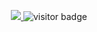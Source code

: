<p align="center">
  <a href="https://skillicons.dev">
    <img src="https://skillicons.dev/icons?i=github,arch,pytorch,react,vscode,bash,vite" />
  </a>
  <img src="https://visitor-badge.laobi.icu/badge?page_id=page.id" alt="visitor badge"/>
</p>
